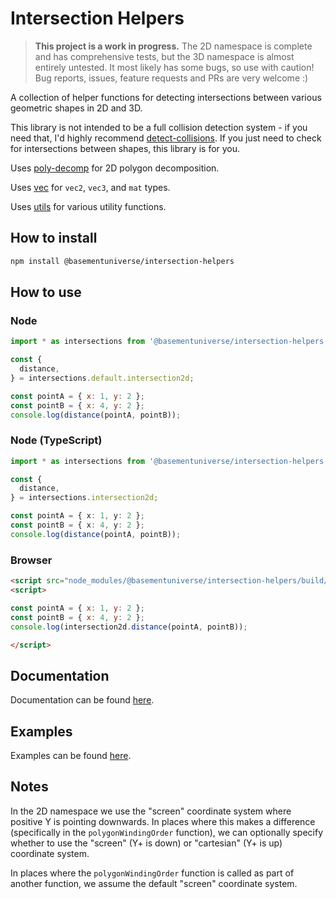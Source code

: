 # Intersection Helpers

> **This project is a work in progress.** The 2D namespace is complete and has comprehensive tests, but the 3D namespace is almost entirely untested. It most likely has some bugs, so use with caution! Bug reports, issues, feature requests and PRs are very welcome :)

A collection of helper functions for detecting intersections between various geometric shapes in 2D and 3D.

This library is not intended to be a full collision detection system - if you need that, I'd highly recommend [detect-collisions](https://www.npmjs.com/package/detect-collisions). If you just need to check for intersections between shapes, this library is for you.

Uses [poly-decomp](https://www.npmjs.com/package/poly-decomp) for 2D polygon decomposition.

Uses [vec](https://www.npmjs.com/package/@basementuniverse/vec) for `vec2`, `vec3`, and `mat` types.

Uses [utils](https://www.npmjs.com/package/@basementuniverse/utils) for various utility functions.

## How to install

```bash
npm install @basementuniverse/intersection-helpers
```

## How to use

### Node

```js
import * as intersections from '@basementuniverse/intersection-helpers';

const {
  distance,
} = intersections.default.intersection2d;

const pointA = { x: 1, y: 2 };
const pointB = { x: 4, y: 2 };
console.log(distance(pointA, pointB));
```

### Node (TypeScript)

```ts
import * as intersections from '@basementuniverse/intersection-helpers';

const {
  distance,
} = intersections.intersection2d;

const pointA = { x: 1, y: 2 };
const pointB = { x: 4, y: 2 };
console.log(distance(pointA, pointB));
```

### Browser

```html
<script src="node_modules/@basementuniverse/intersection-helpers/build/index.js"></script>
<script>

const pointA = { x: 1, y: 2 };
const pointB = { x: 4, y: 2 };
console.log(intersection2d.distance(pointA, pointB));

</script>
```

## Documentation

Documentation can be found [here](docs/README.md).

## Examples

Examples can be found [here](/examples/index.html).

## Notes

In the 2D namespace we use the "screen" coordinate system where positive Y is pointing downwards. In places where this makes a difference (specifically in the `polygonWindingOrder` function), we can optionally specify whether to use the "screen" (Y+ is down) or "cartesian" (Y+ is up) coordinate system.

In places where the `polygonWindingOrder` function is called as part of another function, we assume the default "screen" coordinate system.
